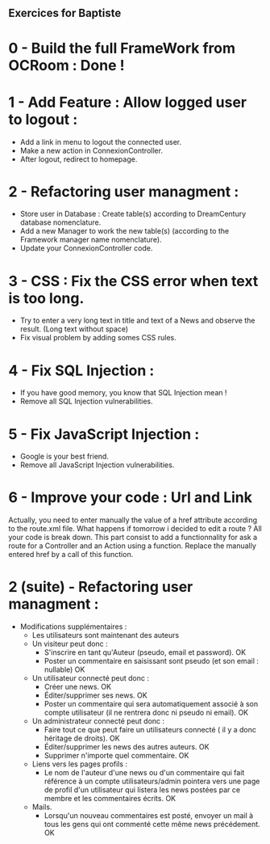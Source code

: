 ## Exercices for Baptiste

# 0 - Build the full FrameWork from OCRoom : Done !

# 1 - Add Feature : Allow logged user to logout :
* Add a link in menu to logout the connected user. 
* Make a new action in ConnexionController.
* After logout, redirect to homepage. 

# 2 - Refactoring user managment :
* Store user in Database : Create table(s) according to DreamCentury database nomenclature.
* Add a new Manager to work the new table(s) (according to the Framework manager name nomenclature).
* Update your ConnexionController code.

# 3 - CSS : Fix the CSS error when text is too long.
* Try to enter a very long text in title and text of a News and observe the result. (Long text without space)
* Fix visual problem by adding somes CSS rules.

# 4 - Fix SQL Injection : 
* If you have good memory, you know that SQL Injection mean ! 
* Remove all SQL Injection vulnerabilities. 

# 5 - Fix JavaScript Injection :
* Google is your best friend.
* Remove all JavaScript Injection vulnerabilities. 

# 6 - Improve your code : Url and Link
Actually, you need to enter manually the value of a href attribute according to the route.xml file. 
What happens if tomorrow i decided to edit a route ?
All your code is break down.
This part consist to add a functionnality for ask a route for a Controller and an Action using a function. Replace the manually entered href by a call of this function.

# 2 (suite) - Refactoring user managment :
* Modifications supplémentaires :
  * Les utilisateurs sont maintenant des auteurs
  * Un visiteur peut donc :
    * S'inscrire en tant qu'Auteur (pseudo, email et password). OK
    * Poster un commentaire en saisissant sont pseudo (et son email : nullable) OK
  * Un utilisateur connecté peut donc :
    * Créer une news. OK
    * Éditer/supprimer ses news. OK
    * Poster un commentaire qui sera automatiquement associé à son compte utilisateur (il ne rentrera donc ni pseudo ni email). OK
  * Un administrateur connecté peut donc :
    * Faire tout ce que peut faire un utilisateurs connecté ( il y a donc héritage de droits). OK
    * Éditer/supprimer les news des autres auteurs. OK
    * Supprimer n'importe quel commentaire. OK
  * Liens vers les pages profils :
    * Le nom de l'auteur d'une news ou d'un commentaire qui fait référence à un compte utilisateurs/admin pointera vers une page de profil d'un utilisateur qui listera les news postées par ce membre et les commentaires écrits. OK
  * Mails.
    * Lorsqu'un nouveau commentaires est posté, envoyer un mail à tous les gens qui ont commenté cette même news précédement. OK
